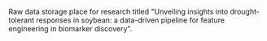 Raw data storage place for research titled "Unveiling insights into drought-tolerant responses in soybean: a data-driven pipeline for feature engineering in biomarker discovery".
